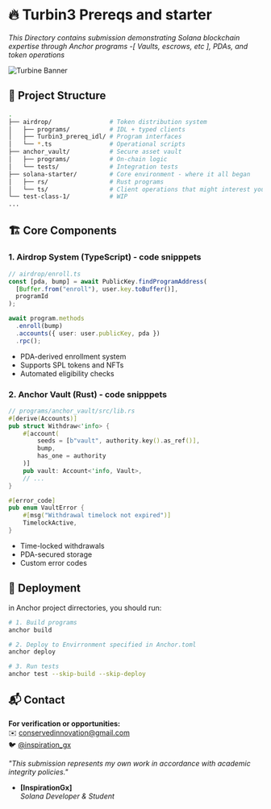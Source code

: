 # 🔥 Turbin3 Prereqs and starter

_This Directory contains submission demonstrating Solana blockchain expertise through Anchor programs -[ Vaults, escrows, etc ], PDAs, and token operations_

![Turbine Banner](https://pbs.twimg.com/profile_banners/1707159181914976256/1748632505/1500x500)

## 📂 Project Structure

```bash
.
├── airdrop/                # Token distribution system
│   ├── programs/           # IDL + typed clients
│   ├── Turbin3_prereq_idl/ # Program interfaces
│   └── *.ts                # Operational scripts
├── anchor_vault/           # Secure asset vault
│   ├── programs/           # On-chain logic
│   └── tests/              # Integration tests
├── solana-starter/         # Core environment - where it all began
│   ├── rs/                 # Rust programs
│   └── ts/                 # Client operations that might interest you 🤝
└── test-class-1/           # WIP
...
```

## 🏗 Core Components

### 1. Airdrop System (TypeScript) - code snipppets

```typescript
// airdrop/enroll.ts
const [pda, bump] = await PublicKey.findProgramAddress(
  [Buffer.from("enroll"), user.key.toBuffer()],
  programId
);

await program.methods
  .enroll(bump)
  .accounts({ user: user.publicKey, pda })
  .rpc();
```

- PDA-derived enrollment system
- Supports SPL tokens and NFTs
- Automated eligibility checks

### 2. Anchor Vault (Rust) - code snipppets

```rust
// programs/anchor_vault/src/lib.rs
#[derive(Accounts)]
pub struct Withdraw<'info> {
    #[account(
        seeds = [b"vault", authority.key().as_ref()],
        bump,
        has_one = authority
    )]
    pub vault: Account<'info, Vault>,
    // ...
}

#[error_code]
pub enum VaultError {
    #[msg("Withdrawal timelock not expired")]
    TimelockActive,
}
```

- Time-locked withdrawals
- PDA-secured storage
- Custom error codes

## 🚀 Deployment

in Anchor project dirrectories, you should run:

```bash
# 1. Build programs
anchor build

# 2. Deploy to Envirronment specified in Anchor.toml
anchor deploy

# 3. Run tests
anchor test --skip-build --skip-deploy
```

## 📬 Contact

**For verification or opportunities:**  
✉️ [conservedinnovation@gmail.com](mailto:conservedinnovation@gmail.com)  
🐦 [@inspiration_gx](https://x.com/inspiration_gx)

_"This submission represents my own work in accordance with academic integrity policies."_

- **[InspirationGx]**  
  _Solana Developer & Student_
